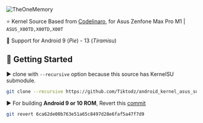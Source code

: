![TheOneMemory](https://raw.githubusercontent.com/Tiktodz/android_kernel_asus_sdm636/codelinaro-hmp/TheOneMemory.png)

:star: Kernel Source Based from [Codelinaro](https://git.codelinaro.org/clo/la/kernel/msm-4.4/-/tree/LA.UM.9.2.r1-03700-SDMxx0.0), for Asus Zenfone Max Pro M1 | `ASUS_X00TD,X00TD,X00T`

:star2: Support for Android 9 (*Pie*) - 13 (*Tiramisu*)

:hammer: Getting Started
---------------

:arrow_forward: clone with `--recursive` option because this source has KernelSU submodule.

```bash
git clone --recursive https://github.com/Tiktodz/android_kernel_asus_sdm636
```

:arrow_forward: For building <b>Android 9 or 10 ROM</b>, Revert this [commit](https://github.com/Tiktodz/android_kernel_asus_sdm636/commit/75a6f2ddf0ec85b8b979ae765be67659311708ab)
```bash
git revert 6ca62de00b763e51a65c8497d28e6faf5a47f7d9
```
